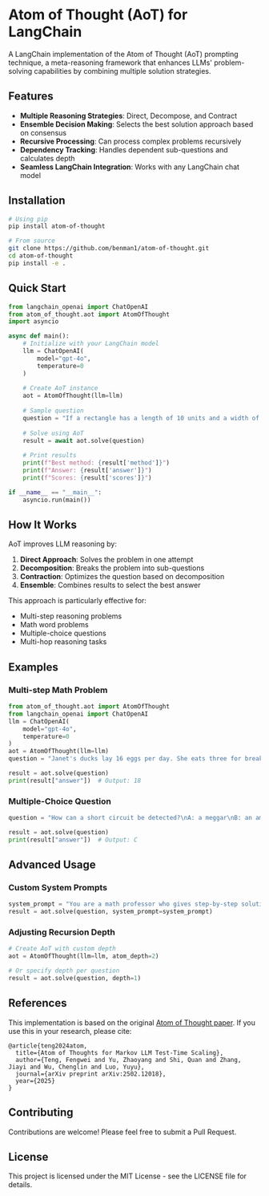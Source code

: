 # Atom of Thought (AoT) for LangChain

A LangChain implementation of the Atom of Thought (AoT) prompting technique, a meta-reasoning framework that enhances LLMs' problem-solving capabilities by combining multiple solution strategies.

## Features

- **Multiple Reasoning Strategies**: Direct, Decompose, and Contract
- **Ensemble Decision Making**: Selects the best solution approach based on consensus
- **Recursive Processing**: Can process complex problems recursively
- **Dependency Tracking**: Handles dependent sub-questions and calculates depth
- **Seamless LangChain Integration**: Works with any LangChain chat model

## Installation

```bash
# Using pip
pip install atom-of-thought

# From source
git clone https://github.com/benman1/atom-of-thought.git
cd atom-of-thought
pip install -e .
```

## Quick Start

```python
from langchain_openai import ChatOpenAI
from atom_of_thought.aot import AtomOfThought
import asyncio

async def main():
    # Initialize with your LangChain model
    llm = ChatOpenAI(
        model="gpt-4o",
        temperature=0
    )
    
    # Create AoT instance
    aot = AtomOfThought(llm=llm)
    
    # Sample question
    question = "If a rectangle has a length of 10 units and a width of 5 units, what is its area in square units?"
    
    # Solve using AoT
    result = await aot.solve(question)
    
    # Print results
    print(f"Best method: {result['method']}")
    print(f"Answer: {result['answer']}")
    print(f"Scores: {result['scores']}")

if __name__ == "__main__":
    asyncio.run(main())
```

## How It Works

AoT improves LLM reasoning by:

1. **Direct Approach**: Solves the problem in one attempt
2. **Decomposition**: Breaks the problem into sub-questions
3. **Contraction**: Optimizes the question based on decomposition
4. **Ensemble**: Combines results to select the best answer

This approach is particularly effective for:
- Multi-step reasoning problems
- Math word problems
- Multiple-choice questions
- Multi-hop reasoning tasks

## Examples

### Multi-step Math Problem

```python
from atom_of_thought.aot import AtomOfThought
from langchain_openai import ChatOpenAI
llm = ChatOpenAI(
    model="gpt-4o",
    temperature=0
)
aot = AtomOfThought(llm=llm)
question = "Janet's ducks lay 16 eggs per day. She eats three for breakfast every morning and bakes muffins for her friends every day with four. She sells the remainder at the farmers' market daily for $2 per fresh duck egg. How much in dollars does she make every day at the farmers' market?"

result = aot.solve(question)
print(result["answer"])  # Output: 18
```

### Multiple-Choice Question

```python
question = "How can a short circuit be detected?\nA: a meggar\nB: an ammeter\nC: an ohmmeter\nD: an oscillscope"

result = aot.solve(question)
print(result["answer"])  # Output: C
```

## Advanced Usage

### Custom System Prompts

```python
system_prompt = "You are a math professor who gives step-by-step solutions."
result = aot.solve(question, system_prompt=system_prompt)
```

### Adjusting Recursion Depth

```python
# Create AoT with custom depth
aot = AtomOfThought(llm=llm, atom_depth=2)

# Or specify depth per question
result = aot.solve(question, depth=1)
```

## References

This implementation is based on the original [Atom of Thought paper](https://arxiv.org/abs/2502.12018). If you use this in your research, please cite:

```
@article{teng2024atom,
  title={Atom of Thoughts for Markov LLM Test-Time Scaling},
  author={Teng, Fengwei and Yu, Zhaoyang and Shi, Quan and Zhang, Jiayi and Wu, Chenglin and Luo, Yuyu},
  journal={arXiv preprint arXiv:2502.12018},
  year={2025}
}
```

## Contributing

Contributions are welcome! Please feel free to submit a Pull Request.

## License

This project is licensed under the MIT License - see the LICENSE file for details.
